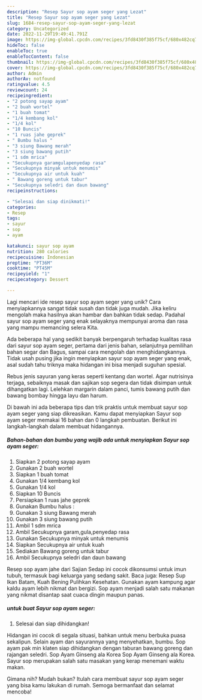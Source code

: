 ```yaml
---
description: "Resep Sayur sop ayam seger yang Lezat"
title: "Resep Sayur sop ayam seger yang Lezat"
slug: 1684-resep-sayur-sop-ayam-seger-yang-lezat
category: Uncategorized
date: 2022-11-29T19:49:41.791Z
image: https://img-global.cpcdn.com/recipes/3fd8430f385f75cf/680x482cq70/sayur-sop-ayam-seger-foto-resep-utama.jpg
hideToc: false
enableToc: true
enableTocContent: false
thumbnail: https://img-global.cpcdn.com/recipes/3fd8430f385f75cf/680x482cq70/sayur-sop-ayam-seger-foto-resep-utama.jpg
cover: https://img-global.cpcdn.com/recipes/3fd8430f385f75cf/680x482cq70/sayur-sop-ayam-seger-foto-resep-utama.jpg
author: Admin
authorAv: notfound
ratingvalue: 4.5
reviewcount: 24
recipeingredient:
- "2 potong sayap ayam"
- "2 buah wortel"
- "1 buah tomat"
- "1/4 kembang kol"
- "1/4 kol"
- "10 Buncis"
- "1 ruas jahe geprek"
- " Bumbu halus "
- "3 siung Bawang merah"
- "3 siung bawang putih"
- "1 sdm mrica"
- "Secukupnya garamgulapenyedap rasa"
- "Secukupnya minyak untuk menumis"
- "Secukupnya air untuk kuah"
- " Bawang goreng untuk tabur"
- "Secukupnya seledri dan daun bawang"
recipeinstructions:

- "Selesai dan siap dinikmati!"
categories:
- Resep
tags:
- sayur
- sop
- ayam

katakunci: sayur sop ayam 
nutrition: 280 calories
recipecuisine: Indonesian
preptime: "PT36M"
cooktime: "PT45M"
recipeyield: "1"
recipecategory: Dessert

---
```





Lagi mencari ide resep sayur sop ayam seger yang unik? Cara menyiapkannya sangat tidak susah dan tidak juga mudah. Jika keliru mengolah maka hasilnya akan hambar dan bahkan tidak sedap. Padahal sayur sop ayam seger yang enak selayaknya mempunyai aroma dan rasa yang mampu memancing selera Kita.





Ada beberapa hal yang sedikit banyak berpengaruh terhadap kualitas rasa dari sayur sop ayam seger, pertama dari jenis bahan, selanjutnya pemilihan bahan segar dan Bagus, sampai cara mengolah dan menghidangkannya. Tidak usah pusing jika ingin menyiapkan sayur sop ayam seger yang enak,      asal sudah tahu triknya maka hidangan ini bisa menjadi suguhan spesial.














Rebus jenis sayuran yang keras seperti kentang dan wortel. Agar nutrisinya terjaga, sebaiknya masak dan sajikan sop segera dan tidak disimpan untuk dihangatkan lagi. Lelehkan margarin dalam panci, tumis bawang putih dan bawang bombay hingga layu dan harum.






Di bawah ini ada beberapa tips dan trik praktis untuk membuat sayur sop ayam seger yang siap dikreasikan. Kamu dapat menyiapkan Sayur sop ayam seger memakai 16 bahan dan 0 langkah pembuatan. Berikut ini langkah-langkah dalam membuat hidangannya.

<!--inarticleads1-->

##### Bahan-bahan dan bumbu yang wajib ada untuk menyiapkan Sayur sop ayam seger:

1. Siapkan 2 potong sayap ayam
1. Gunakan 2 buah wortel
1. Siapkan 1 buah tomat
1. Gunakan 1/4 kembang kol
1. Gunakan 1/4 kol
1. Siapkan 10 Buncis
1. Persiapkan 1 ruas jahe geprek
1. Gunakan  Bumbu halus :
1. Gunakan 3 siung Bawang merah
1. Gunakan 3 siung bawang putih
1. Ambil 1 sdm mrica
1. Ambil Secukupnya garam,gula,penyedap rasa
1. Gunakan Secukupnya minyak untuk menumis
1. Siapkan Secukupnya air untuk kuah
1. Sediakan  Bawang goreng untuk tabur
1. Ambil Secukupnya seledri dan daun bawang


Resep sop ayam jahe dari Sajian Sedap ini cocok dikonsumsi untuk imun tubuh, termasuk bagi keluarga yang sedang sakit. Baca juga: Resep Sup Ikan Batam, Kuah Bening Pulihkan Kesehatan. Gunakan ayam kampung agar kaldu ayam lebih nikmat dan bergizi. Sop ayam menjadi salah satu makanan yang nikmat disantap saat cuaca dingin maupun panas. 

<!--inarticleads2-->

#####  untuk buat Sayur sop ayam seger:


1. Selesai dan siap dihidangkan!

Hidangan ini cocok di segala situasi, bahkan untuk menu berbuka puasa sekalipun. Selain ayam dan sayurannya yang menyehatkan, bumbu. Sop ayam pak min klaten siap dihidangkan dengan taburan bawang goreng dan rajangan seledri. Sop Ayam Ginseng ala Korea Sop Ayam Ginseng ala Korea. Sayur sop merupakan salah satu masakan yang kerap menemani waktu makan. 

Gimana nih? Mudah bukan? Itulah cara membuat sayur sop ayam seger yang bisa kamu lakukan di rumah. Semoga bermanfaat dan selamat mencoba!
